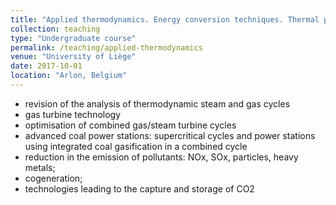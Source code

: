 ```yaml
---
title: "Applied thermodynamics. Energy conversion techniques. Thermal power plants"
collection: teaching
type: "Undergraduate course"
permalink: /teaching/applied-thermodynamics
venue: "University of Liège"
date: 2017-10-01
location: "Arlon, Belgium"
---
```


* revision of the analysis of thermodynamic steam and gas cycles
* gas turbine technology
* optimisation of combined gas/steam turbine cycles
* advanced coal power stations: supercritical cycles and power stations using integrated coal gasification in a combined cycle
* reduction in the emission of pollutants: NOx, SOx, particles, heavy metals; 
* cogeneration; 
* technologies leading to the capture and storage of CO2
